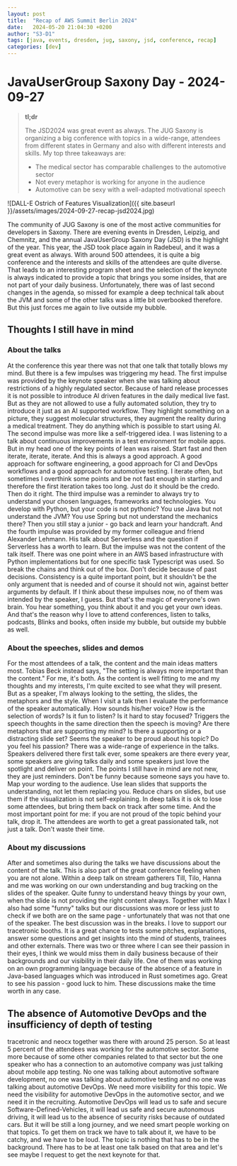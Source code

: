 ```yaml
---
layout: post
title:  "Recap of AWS Summit Berlin 2024"
date:   2024-05-20 21:04:30 +0200
author: "S3-D1"
tags: [java, events, dresden, jug, saxony, jsd, conference, recap]
categories: [dev]
---
```


# JavaUserGroup Saxony Day - 2024-09-27

> **tl;dr**
>
> The JSD2024 was great event as always. The JUG Saxony is organizing a big conference with topics in a wide-range, attendees from different states in Germany and also with different interests and skills. My top three takeaways are:
> - The medical sector has comparable challenges to the automotive sector
> - Not every metaphor is working for anyone in the audience
> - Automotive can be sexy with a well-adapted motivational speech

<!-- excerpt-end -->

![DALL-E Ostrich of Features Visualization]({{ site.baseurl }}/assets/images/2024-09-27-recap-jsd2024.jpg)

The community of JUG Saxony is one of the most active communities for developers in Saxony. There are evening events in Dresden, Leipzig, and Chemnitz, and the annual JavaUserGroup Saxony Day (JSD) is the highlight of the year. This year, the JSD took place again in Radebeul, and it was a great event as always.
With around 500 attendees, it is quite a big conference and the interests and skills of the attendees are quite diverse. That leads to an interesting program sheet and the selection of the keynote is always indicated to provide a topic that brings you some insides, that are not part of your daily business.
Unfortunately, there was of last second changes in the agenda, so missed for example a deep technical talk about the JVM and some of the other talks was a little bit overbooked therefore. But this just forces me again to live outside my bubble.

##  Thoughts I still have in mind
### About the talks
At the conference this year there was not that one talk that totally blows my mind. But there is a few impulses was triggering my head. 
The first impulse was provided by the keynote speaker when she was talking about restrictions of a highly regulated sector. Because of hard release processes it is not possible to introduce AI driven features in the daily medical live fast. But as they are not allowed to use a fully automated solution, they try to introduce it just as an AI supported workflow. They highlight something on a picture, they suggest molecular structures, they augment the reality during a medical treatment. They do anything which is possible to start using AI.
The second impulse was more like a self-triggered idea. I was listening to a talk about continuous improvements in a test environment for mobile apps. But in my head one of the key points of lean was raised. Start fast and then iterate, iterate, iterate. And this is always a good approach. A good approach for software engineering, a good approach for CI and DevOps workflows and a good approach for automotive testing. I iterate often, but sometimes I overthink some points and be not fast enough in starting and therefore the first iteration takes too long. Just do it should be the credo. Then do it right.
The third impulse was a reminder to always try to understand your chosen languages, frameworks and technologies. You develop with Python, but your code is not pythonic? You use Java but not understand the JVM? You use Spring but not understand the mechanics there? Then you still stay a junior - go back and learn your handcraft. 
And the fourth impulse was provided by my former colleague and friend Alexander Lehmann. His talk about Serverless and the question if Serverless has a worth to learn. But the impulse was not the content of the talk itself. There was one point where in an AWS based infrastructure with Python implementations but for one specific task Typescript was used. So break the chains and think out of the box. Don't decide because of past decisions. Consistency is a quite important point, but it shouldn't be the only argument that is needed and of course it should not win, against better arguments by default.
If I think about these impulses now, no of them was intended by the speaker, I guess. But that's the magic of everyone's own brain. You hear something, you think about it and you get your own ideas. And that's the reason why I love to attend conferences, listen to talks, podcasts, Blinks and books, often inside my bubble, but outside my bubble as well.

### About the speeches, slides and demos
For the most attendees of a talk, the content and the main ideas matters most. Tobias Beck instead says, "The setting is always more important than the content." For me, it's both. As the content is well fitting to me and my thoughts and my interests, I'm quite excited to see what they will present. But as a speaker, I'm always looking to the setting, the slides, the metaphors and the style.
When I visit a talk then I evaluate the performance of the speaker automatically. How sounds his/her voice? How is the selection of words? Is it fun to listen? Is it hard to stay focused? Triggers the speech thoughts in the same direction then the speech is moving? Are there metaphors that are supporting my mind? Is there a supporting or a distracting slide set? Seems the speaker to be proud about his topic? Do you feel his passion?
There was a wide-range of experience in the talks. Speakers delivered there first talk ever, some speakers are there every year, some speakers are giving talks daily and some speakers just love the spotlight and deliver on point.
The points I still have in mind are not new, they are just reminders. Don't be funny because someone says you have to. Map your wording to the audience. Use lean slides that supports the understanding, not let them replacing you. Reduce chars on slides, but use them if the visualization is not self-explaining. In deep talks it is ok to lose some attendees, but bring them back on track after some time. And the most important point for me: if you are not proud of the topic behind your talk, drop it. The attendees are worth to get a great passionated talk, not just a talk. Don't waste their time.  

### About my discussions
After and sometimes also during the talks we have discussions about the content of the talk. This is also part of the great conference feeling when you are not alone. Within a deep talk on stream gatherers Till, Tilo, Hanna and me was working on our own understanding and bug tracking on the slides of the speaker. Quite funny to understand heavy things by your own, when the slide is not providing the right content always. Together with Max I also had some "funny" talks but our discussions was more or less just to check if we both are on the same page - unfortunately that was not that one of the speaker.
The best discussion was in the breaks. I love to support our tracetronic booths. It is a great chance to tests some pitches, explanations, answer some questions and get insights into the mind of students, trainees and other externals. There was two or three where I can see their passion in their eyes, I think we would miss them in daily business because of their backgrounds and our visibility in their daily life. One of them was working on an own programming language because of the absence of a feature in Java-based languages which was introduced in Rust sometimes ago. Great to see his passion - good luck to him.
These discussions make the time worth in any case.

## The absence of Automotive DevOps and the insufficiency of depth of testing
tracetronic and neocx together was there with around 25 person. So at least 5 percent of the attendees was working for the automotive sector. Some more because of some other companies related to that sector but the one speaker who has a connection to an automotive company was just talking about mobile app testing.
No one was talking about automotive software development, no one was talking about automotive testing and no one was talking about automotive DevOps. We need more visibility for this topic. We need the visibility for automotive DevOps in the automotive sector, and we need it in the recruiting. Automotive DevOps will lead us to safe and secure Software-Defined-Vehicles, it will lead us safe and secure autonomous driving, it will lead us to the absence of security risks because of outdated cars. 
But it will be still a long journey, and we need smart people working on that topics. To get them on track we have to talk about it, we have to be catchy, and we have to be loud. The topic is nothing that has to be in the background. There has to be at least one talk based on that area and let's see maybe I request to get the next keynote for that.
